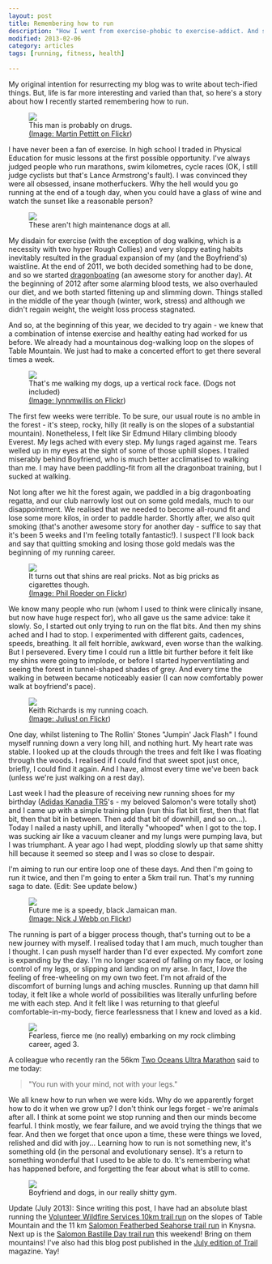 ```yaml
---
layout: post
title: Remembering how to run
description: "How I went from exercise-phobic to exercise-addict. And saved my health in the process..."
modified: 2013-02-06
category: articles
tags: [running, fitness, health]
 
---
```


My original intention for resurrecting my blog was to write about tech-ified things. But, life is far more interesting and varied than that, so here's a story about how I recently started remembering how to run.

<div class="col-md-5 col-xs-12 image right">
<figure>
<a href="http://farm8.staticflickr.com/7035/6808990081_2d728abc1c_m.jpg" data-lightbox="biker"><img src="http://farm8.staticflickr.com/7035/6808990081_2d728abc1c_m.jpg"></a>
<figcaption>This man is probably on drugs. <br />
<a href="http://www.flickr.com/photos/mdpettitt/6808990081/in/photostream/" target="_blank">(Image: Martin Pettitt on Flickr</a>)</figcaption>
</figure>
</div>

I have never been a fan of exercise. In high school I traded in Physical Education for music lessons at the first possible opportunity.  I've always judged people who run marathons, swim kilometres, cycle races (OK, I still judge cyclists but that's Lance Armstrong's fault). I was convinced they were all obsessed, insane motherfuckers. Why the hell would you go running at the end of a tough day, when you could have a glass of wine and watch the sunset like a reasonable person?



<div class="col-md-4 image">
<figure>
	<a href="{{ site.url }}/images/dogs.jpg" data-lightbox="dogs"><img src="{{ site.url }}/images/dogs.jpg"></a>
<figcaption>These aren't high maintenance dogs at all.</figcaption>
</figure>
</div>

My disdain for exercise (with the exception of dog walking, which is a necessity with two hyper Rough Collies) and very sloppy eating habits inevitably resulted in the gradual expansion of my (and the Boyfriend's) waistline. At the end of 2011, we both decided something had to be done, and so we started <a href="http://www.mujaji.org.za/" target="_blank">dragonboating</a> (an awesome story for another day). At the beginning of 2012 after some alarming blood tests, we also overhauled our diet, and we both started fittening up and slimming down. Things stalled in the middle of the year though (winter, work, stress) and although we didn't regain weight, the weight loss process stagnated.

And so, at the beginning of this year, we decided to try again - we knew that a combination of intense exercise and healthy eating had worked for us before. We already had a mountainous dog-walking loop on the slopes of Table Mountain. We just had to make a concerted effort to get there several times a week.

<div class="col-md-4 image right">
<figure>
	<a href="http://farm4.staticflickr.com/3080/2462288281_2b18b17296_n.jpg" data-lightbox="climbing"><img src="http://farm4.staticflickr.com/3080/2462288281_2b18b17296_n.jpg"></a>
<figcaption>That's me walking my dogs, up a vertical rock face. (Dogs not included)<br />
<a href="http://www.flickr.com/photos/lynnmwillis/2462288281/sizes/n/in/photostream/" target="_blank">(Image: lynnmwillis on Flickr</a>)</figcaption>
</figure>
</div>

The first few weeks were terrible. To be sure, our usual route is no amble in the forest - it's steep, rocky, hilly (it really is on the slopes of a substantial mountain). Nonetheless, I felt like Sir Edmund Hilary climbing bloody Everest. My legs ached with every step. My lungs raged against me. Tears welled up in my eyes at the sight of some of those uphill slopes. I trailed miserably behind Boyfriend, who is much better acclimatised to walking than me. I may have been paddling-fit from all the dragonboat training, but I sucked at walking.

Not long after we hit the forest again, we paddled in a big dragonboating regatta, and our club narrowly lost out on some gold medals, much to our disappointment. We realised that we needed to become all-round fit and lose some more kilos, in order to paddle harder. Shortly after, we also quit smoking (that's another awesome story for another day - suffice to say that it's been 5 weeks and I'm feeling totally fantastic!). I suspect I'll look back and say that quitting smoking and losing those gold medals was the beginning of my running career.

<div class="col-md-5 image">
<figure>
	<a href="http://farm9.staticflickr.com/8330/8113284229_a8abdc5721_n.jpg" data-lightbox="shins"><img src="http://farm9.staticflickr.com/8330/8113284229_a8abdc5721_n.jpg"></a>
<figcaption>It turns out that shins are real pricks.
Not as big pricks as cigarettes though.<br />
<a href="http://www.flickr.com/photos/tabor-roeder/8113284229/sizes/n/in/photostream/" target="_blank">(Image: Phil Roeder on Flickr</a>)</figcaption>
</figure>
</div>

We know many people who run (whom I used to think were clinically insane, but now have huge respect for), who all gave us the same advice: take it slowly. So, I started out only trying to run on the flat bits. And then my shins ached and I had to stop. I experimented with different gaits, cadences, speeds, breathing. It all felt horrible, awkward, even worse than the walking. But I persevered. Every time I could run a little bit further before it felt like my shins were going to implode, or before I started hyperventilating and seeing the forest in tunnel-shaped shades of grey. And every time the walking in between became noticeably easier (I can now comfortably power walk at boyfriend's pace).

<div class="col-md-4 col-xs-12 image right">
<figure>
	<a href="http://farm1.staticflickr.com/47/127206671_3cbfa594fc_n.jpg" data-lightbox="keef"><img src="http://farm1.staticflickr.com/47/127206671_3cbfa594fc_n.jpg"></a>
<figcaption>Keith Richards is my running coach.<br />
<a href="http://www.flickr.com/photos/julio_/127206671/sizes/n/in/photostream/" target="_blank">(Image: Julius! on Flickr</a>)</figcaption>
</figure>
</div>


One day, whilst listening to The Rollin' Stones "Jumpin' Jack Flash" I found myself running down a very long hill, and nothing hurt. My heart rate was stable. I looked up at the clouds through the trees and felt like I was floating through the woods. I realised if I could find that sweet spot just once, briefly, I could find it again. And I have, almost every time we've been back (unless we're just walking on a rest day).

Last week I had the pleasure of receiving new running shoes for my birthday (<a href="http://www.adidas.com/us/product/womens-running-kanadia-5-trail-shoes/CF342?cid=Q22384&amp;breadcrumb=svZu3Z1z13y9lZ1z13071" target="_blank">Adidas Kanadia TR5</a>'s - my beloved Salomon's were totally shot) and I came up with a simple training plan (run this flat bit first, then that flat bit, then that bit in between. Then add that bit of downhill, and so on...). Today I nailed a nasty uphill, and literally "whooped" when I got to the top. I was sucking air like a vacuum cleaner and my lungs were pumping lava, but I was triumphant. A year ago I had wept, plodding slowly up that same shitty hill because it seemed so steep and I was so close to despair.

I'm aiming to run our entire loop one of these days. And then I'm going to run it twice, and then I'm going to enter a 5km trail run. That's my running saga to date. (Edit: See update below.)

<div class="col-md-5 image center">
<figure>
	<a href="http://farm9.staticflickr.com/8281/7734344062_abdbb67a6d_n.jpg" data-lightbox="bolt"><img src="http://farm9.staticflickr.com/8281/7734344062_abdbb67a6d_n.jpg"></a>
<figcaption>Future me is a speedy, black Jamaican man.<br />
<a href="http://www.flickr.com/photos/nickwebb/7734344062/sizes/n/in/photostream/" target="_blank">(Image: Nick J Webb on Flickr</a>)</figcaption>
</figure>
</div>


The running is part of a bigger process though, that's turning out to be a new journey with myself. I realised today that I am much, much tougher than I thought. I can push myself harder than I'd ever expected. My comfort zone is expanding by the day. I'm no longer scared of falling on my face, or losing control of my legs, or slipping and landing on my arse. In fact, I <i>love</i> the feeling of free-wheeling on my own two feet. I'm not afraid of the discomfort of burning lungs and aching muscles. Running up that damn hill today, it felt like a whole world of possibilities was literally unfurling before me with each step. And it felt like I was returning to that gleeful comfortable-in-my-body, fierce fearlessness that I knew and loved as a kid.

<div class="col-md-4 image center">
<figure>
	<a href ="{{ site.url }}/images/OubosRock.jpg" data-lightbox="oubos"> <img src="{{ site.url }}/images/OubosRock.jpg"></a>
<figcaption>Fearless, fierce me (no really) embarking on my rock climbing career, aged 3.</figcaption>
</figure>
</div>

A colleague who recently ran the 56km <a href="http://www.twooceansmarathon.org.za/" target="_blank">Two Oceans Ultra Marathon</a>&nbsp;said to me today:

>"You run with your mind, not with your legs."

We all knew how to run when we were kids. Why do we apparently forget how to do it when we grow up? I don't think our legs forget - we're animals after all. I think at some point we stop running and then our minds become fearful. I think mostly, we fear failure, and we avoid trying the things that we fear. And then we forget that once upon a time, these were things we loved, relished and did with joy... Learning how to run is not something new, it's something old (in the personal and evolutionary sense). It's a return to something wonderful that I used to be able to do. It's remembering what has happened before, and forgetting the fear about what is still to come.

<div class="col-md-5 image center">
<figure>
	<a href="{{ site.url }}/images/newlands.jpg" data-lightbox="gym"> <img src="{{ site.url }}/images/newlands.jpg"></a>
<figcaption>Boyfriend and dogs, in our really shitty gym.</figcaption>
</figure>
</div>

Update (July 2013): Since writing this post, I have had an absolute blast running the <a href="http://www.vws.org.za/?p=3234" target="_blank">Volunteer Wildfire Services 10km trail run</a> on the slopes of Table Mountain and the 11 km <a href="http://www.magneticsouth.net/events/salomon-featherbed-trail-run/" target="_blank">Salomon Featherbed Seahorse trail run</a> in Knysna. Next up is the <a href="http://trailrunning.co.za/events_detail.php?id=710&amp;type=current" target="_blank">Salomon Bastille Day trail run</a> this weekend! Bring on them mountains! I've also had this blog post published in the <a href="http://www.gomulti.co.za/2013/06/18/issue-7-trail-magazine-released/" target="_blank">July edition of Trail</a> magazine. Yay!
